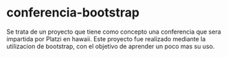 # conferencia-bootstrap
Se trata de un proyecto que tiene como concepto una conferencia que sera impartida por Platzi en hawaii.
Este proyecto fue realizado mediante la utilizacion de bootstrap, con el objetivo de aprender un poco mas su uso.
